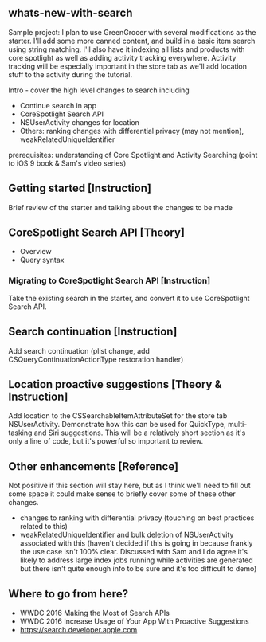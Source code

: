 ## whats-new-with-search

Sample project: I plan to use GreenGrocer with several modifications as the starter. I'll add some more canned content, and build in a basic item search using string matching.  I'll also have it indexing all lists and products with core spotlight as well as adding activity tracking everywhere. Activity tracking will be especially important in the store tab as we'll add location stuff to the activity during the tutorial.

Intro - cover the high level changes to search including

- Continue search in app
- CoreSpotlight Search API
- NSUserActivity changes for location
- Others: ranking changes with differential privacy (may not mention), weakRelatedUniqueIdentifier

prerequisites: understanding of Core Spotlight and Activity Searching (point to iOS 9 book & Sam's video series)

## Getting started [Instruction]

Brief review of the starter and talking about the changes to be made

## CoreSpotlight Search API [Theory]

- Overview
- Query syntax

### Migrating to CoreSpotlight Search API [Instruction]

Take the existing search in the starter, and convert it to use CoreSpotlight Search API.

## Search continuation [Instruction]

Add search continuation (plist change, add CSQueryContinuationActionType restoration handler)

## Location proactive suggestions [Theory & Instruction]

Add location to the CSSearchableItemAttributeSet for the store tab NSUserActivity. Demonstrate how this can be used for QuickType, multi-tasking and Siri suggestions.  This will be a relatively short section as it's only a line of code, but it's powerful so important to review.

## Other enhancements [Reference]

Not positive if this section will stay here, but as I think we'll need to fill out some space it could make sense to briefly cover some of these other changes. 

- changes to ranking with differential privacy (touching on best practices related to this)
- weakRelatedUniqueIdentifier and bulk deletion of NSUserActivity associated with this (haven't decided if this is going in because frankly the use case isn't 100% clear. Discussed with Sam and I do agree it's likely to address large index jobs running while activities are generated but there isn't quite enough info to be sure and it's too difficult to demo)

## Where to go from here?

- WWDC 2016 Making the Most of Search APIs
- WWDC 2016 Increase Usage of Your App With Proactive Suggestions
- https://search.developer.apple.com